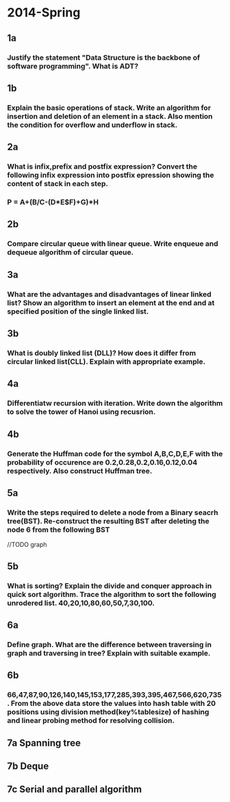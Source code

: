 # 2014-Spring

## 1a

### Justify the statement "Data Structure is the backbone of software programming". What is ADT?

## 1b

### Explain the basic operations of stack. Write an algorithm for insertion and deletion of an element in a stack. Also mention the condition for overflow and underflow in stack.

## 2a

### What is infix,prefix and postfix expression? Convert the following infix expression into postfix epression showing the content of stack in each step.
### P = A+(B/C-(D*E$F)+G)*H

## 2b

### Compare circular queue with linear queue. Write enqueue and dequeue algorithm of circular queue.

## 3a

### What are the advantages and disadvantages of linear linked list? Show an algorithm to insert an element at the end and at specified position of the single linked list.

## 3b

### What is doubly linked list (DLL)? How does it differ from circular linked list(CLL). Explain with appropriate example.

## 4a

### Differentiatw recursion with iteration. Write down the algorithm to solve the tower of Hanoi using recusrion.

## 4b

### Generate the Huffman code for the symbol A,B,C,D,E,F with the probability of occurence are 0.2,0.28,0.2,0.16,0.12,0.04 respectively. Also construct Huffman tree.

## 5a

### Write the steps required to delete a node from a Binary seacrh tree(BST). Re-construct the resulting BST after deleting the node 6 from the following BST
//TODO graph

## 5b

### What is sorting? Explain the divide and conquer approach in quick sort algorithm. Trace the algorithm to sort the following unrodered list. 40,20,10,80,60,50,7,30,100.

## 6a

### Define graph. What are the difference between traversing in graph and traversing in tree? Explain with suitable example.

## 6b

### 66,47,87,90,126,140,145,153,177,285,393,395,467,566,620,735. From the above data store the values into hash table with 20 positions using division method(key%tablesize) of hashing and linear probing method for resolving collision.

## 7a Spanning tree

## 7b Deque

## 7c Serial and parallel algorithm